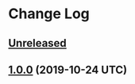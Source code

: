 # Change Log

## [Unreleased]

[Unreleased]: https://github.com/sounisi5011/metalsmith-dart-sass/compare/v1.0.0...master

## [1.0.0] (2019-10-24 UTC)

[1.0.0]: https://github.com/sounisi5011/metalsmith-dart-sass/compare/b95fedb51e93768bd0149ca41c19c7d96d492d81...v1.0.0
